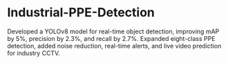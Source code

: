 # Industrial-PPE-Detection
Developed a YOLOv8 model for real-time object detection, improving mAP by 5%, precision by 2.3%, and recall by 2.7%. Expanded eight-class PPE detection, added noise reduction, real-time alerts, and live video prediction for industry CCTV.
